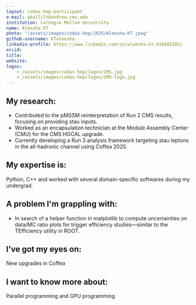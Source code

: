 ```yaml
---
layout: codas-hep-participant
e-mail: akallilt@andrew.cmu.edu
institution: Carnegie Mellon University
name: Aleesha KT
photo: "/assets/images/codas-hep/2025/Aleesha-KT.jpeg"
github-username: KTaleesha
linkedin-profile: https://www.linkedin.com/in/aleesha-kt-416b02203/
orcid:
title:
website:
logos:
    - /assets/images/codas-hep/logos/CMS.jpg
    - /assets/images/codas-hep/logos/CMU-logo.jpg
---
```



## My research:

- Contributed to the pMSSM reinterpretation of Run 2 CMS results, focusing on providing stau inputs.
- Worked as an encapsulation technician at the Module Assembly Center (CMU) for the CMS HGCAL upgrade.
- Currently developing a Run 3 analysis framework targeting stau leptons in the all-hadronic channel
using Coffea 2025.

## My expertise is:
Python, C++ and worked with several domain-specific softwares during my undergrad.

## A problem I'm grappling with:
- In search of a helper function in matplotlib to compute uncertainties on data/MC ratio plots for
trigger efficiency studies—similar to the TEfficiency utility in ROOT.

## I've got my eyes on:
New upgrades in Coffea

## I want to know more about:
Parallel programming and GPU programming
